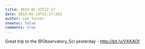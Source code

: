 ```yaml
---
title: 2013-02-23T12-17
date: 2013-02-23T12:17:24Z
author: Lee Turner
showtoc: false
comments: true
---
```


Great trip to the @Observatory_Sci yesterday - http://bit.ly/VXKAOf

